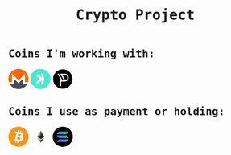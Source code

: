 <pre align="center"><h1>Crypto Project</h1></pre>

## <samp> Coins I'm working with: </samp>
<p align="left">
    <a href="Monero/Monero.md"><img src="Monero/img/monero-logo.png" alt="monero" width="40" height="40"/></a>
    <a href="Kaspa/Kaspa.md"><img src="Kaspa/img/kaspa-logo.png" alt="kaspa" width="40" height="40"/></a>
    <a href="Pyrin/Pyrin.md"><img src="Pyrin/img/pyrin-logo.png" alt="pyrin" width="40" height="40"/></a>
</p>
    
## <samp> Coins I use as payment or holding: </samp>
<p align="left">
    <img src="img/bitcoin-logo.png" alt="bitcoin" width="40" height="40"/>
    <img src="img/ethereum-logo.png" alt="ethereum" width="40" height="40"/>
    <img src="img/solana-logo.png" alt="solana" width="40" height="40"/>

</p>